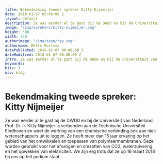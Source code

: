 ```yaml
---
title: Bekendmaking tweede spreker Kitty Nijmeijer
date: 2018-01-07 00:00:00 Z
layout: default
description: Ze was eerder al te gast bij de DWDD en bij de Universiteit van Nederland. Prof. Dr. Ir. Kitty Nijmeijer is verbonden aan de TU Eindhoven.
image: "/img/sprekers/kitty-nijmeijer.png"
height: 500
width: 750
authorimage: "/img/team/ray.svg"
authorname: Mette Reitsma
datePublished: 2018-01-07 00:00:00 Z
dateModified: 2018-01-07 00:00:00 Z
intro: Ze was eerder al te gast bij de DWDD en bij de Universiteit van Nederland. Prof. Dr. Ir. Kitty Nijmeijer is verbonden aan de TU Eindhoven.
keywords:
hits: 3
nav: blog
---
```


# Bekendmaking tweede spreker: Kitty Nijmeijer

<a href="{{site.url}}{{page.url}}" title="{{ page.title }}"><amp-img noloading width="250" height="250" alt="{{ page.title }}" layout="responsive" src="{{site.url}}{{ page.image }}" class="photo pull-left"></amp-img></a>

Ze was eerder al te gast bij de DWDD en bij de Universiteit van Nederland. Prof. Dr. Ir. Kitty Nijmeijer is verbonden aan de Technische Universiteit Eindhoven en weet de werking van een chemische verbinding ook aan niet-wetenschappers uit te leggen. Ze heeft meer dan 15 jaar ervaring op het gebied van het ontwikkelen en toepassen van polymeermembranen. Deze worden gebruikt voor het afvangen en omzetten van CO2, waterzuivering en het opwekken van elektriciteit. We zijn erg trots dat ze op 16 maart 2018 bij ons op het podium staat.
